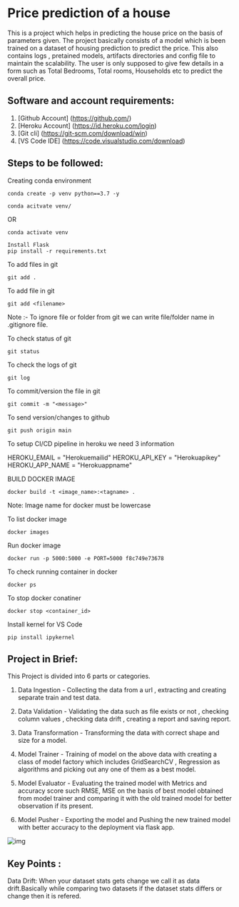 # Price prediction of a house
This is a project which helps in predicting the house price on the basis of parameters given. The project basically consists of a model which is been trained on a dataset of housing prediction to predict the price. This also contains logs , pretained models, artifacts directories and config file to maintain the scalability. The user is only supposed to give few details in a form such as Total Bedrooms, Total rooms, Households etc to predict the overall price. 

## Software and account requirements:

1. [Github Account] (https://github.com/)
2. [Heroku Account] (https://id.heroku.com/login)
3. [Git cli] (https://git-scm.com/download/win)
4. [VS Code IDE] (https://code.visualstudio.com/download)

## Steps to be followed: 

Creating conda environment
```
conda create -p venv python==3.7 -y
```
```
conda acitvate venv/
```
OR
```
conda activate venv
```
```
Install Flask
pip install -r requirements.txt
```

To add files in git
```
git add .
```
To add file in git
```
git add <filename>
```

Note :- To ignore file or folder from git we can write file/folder name in .gitignore file.

To check status of git
```
git status
```

To check the logs of git
```
git log
```
To commit/version the file in git
```
git commit -m "<message>"
```
To send version/changes to github
```
git push origin main
```
To setup CI/CD pipeline in heroku we need 3 information

HEROKU_EMAIL = "Herokuemailid"
HEROKU_API_KEY = "Herokuapikey"
HEROKU_APP_NAME = "Herokuappname"

BUILD DOCKER IMAGE
```
docker build -t <image_name>:<tagname> .
```

Note: Image name for docker must be lowercase

To list docker image
```
docker images
```

Run docker image
```
docker run -p 5000:5000 -e PORT=5000 f8c749e73678
```

To check running container in docker
```
docker ps
```

To stop docker conatiner
```
docker stop <container_id>
```

Install kernel for VS Code
```
pip install ipykernel
```

## Project in Brief:

This Project is divided into 6 parts or categories. 
1. Data Ingestion - Collecting the data from a url , extracting and creating separate train and test data.

2. Data Validation - Validating the data such as file exists or not , checking column values , checking data drift , creating a report and saving report.

3. Data Transformation - Transforming the data with correct shape and size for a model.

4. Model Trainer - Training of model on the above data with creating a class of model factory which includes GridSearchCV , Regression as algorithms and picking out any one of them as a best model.

5. Model Evaluator - Evaluating the trained model with Metrics and accuracy score such RMSE, MSE on the basis of best model obtained from model trainer and comparing it with the old trained model for better observation if its present. 

6. Model Pusher - Exporting the model and Pushing the new trained model with better accuracy to the deployment via flask app.

![img](https://raw.githubusercontent.com/rajashekarnagalikar/machine_learning_project/main/Study/project.png)


## Key Points :

Data Drift:
When your dataset stats gets change we call it as data drift.Basically while comparing two datasets if the dataset stats differs or change then it is refered.
